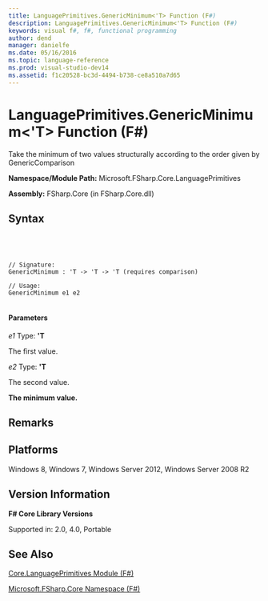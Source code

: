 ```yaml
---
title: LanguagePrimitives.GenericMinimum<'T> Function (F#)
description: LanguagePrimitives.GenericMinimum<'T> Function (F#)
keywords: visual f#, f#, functional programming
author: dend
manager: danielfe
ms.date: 05/16/2016
ms.topic: language-reference
ms.prod: visual-studio-dev14
ms.assetid: f1c20528-bc3d-4494-b738-ce8a510a7d65 
---
```


# LanguagePrimitives.GenericMinimum<'T> Function (F#)

Take the minimum of two values structurally according to the order given by GenericComparison

**Namespace/Module Path:** Microsoft.FSharp.Core.LanguagePrimitives

**Assembly:** FSharp.Core (in FSharp.Core.dll)


## Syntax



```




// Signature:
GenericMinimum : 'T -> 'T -> 'T (requires comparison)

// Usage:
GenericMinimum e1 e2


```





#### Parameters
*e1*
Type: **'T**


The first value.


*e2*
Type: **'T**


The second value.



**The minimum value.**
## Remarks

## Platforms
Windows 8, Windows 7, Windows Server 2012, Windows Server 2008 R2


## Version Information
**F# Core Library Versions**

Supported in: 2.0, 4.0, Portable




## See Also
[Core.LanguagePrimitives Module &#40;F&#35;&#41;](Core.LanguagePrimitives-Module-%5BFSharp%5D.md)

[Microsoft.FSharp.Core Namespace &#40;F&#35;&#41;](Microsoft.FSharp.Core-Namespace-%5BFSharp%5D.md)

